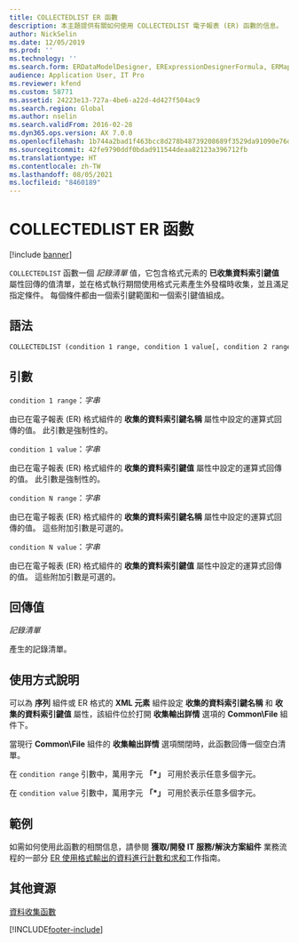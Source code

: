 ```yaml
---
title: COLLECTEDLIST ER 函數
description: 本主題提供有關如何使用 COLLECTEDLIST 電子報表 (ER) 函數的信息。
author: NickSelin
ms.date: 12/05/2019
ms.prod: ''
ms.technology: ''
ms.search.form: ERDataModelDesigner, ERExpressionDesignerFormula, ERMappedFormatDesigner, ERModelMappingDesigner
audience: Application User, IT Pro
ms.reviewer: kfend
ms.custom: 58771
ms.assetid: 24223e13-727a-4be6-a22d-4d427f504ac9
ms.search.region: Global
ms.author: nselin
ms.search.validFrom: 2016-02-28
ms.dyn365.ops.version: AX 7.0.0
ms.openlocfilehash: 1b744a2bad1f463bcc8d278b48739208689f3529da91090e76d34871c534f873
ms.sourcegitcommit: 42fe9790ddf0bdad911544deaa82123a396712fb
ms.translationtype: HT
ms.contentlocale: zh-TW
ms.lasthandoff: 08/05/2021
ms.locfileid: "8460189"
---
```

# <a name="collectedlist-er-function"></a>COLLECTEDLIST ER 函數

[!include [banner](../includes/banner.md)]

`COLLECTEDLIST` 函數一個 *記錄清單* 值，它包含格式元素的 **已收集資料索引鍵值** 屬性回傳的值清單，並在格式執行期間使用格式元素產生外發檔時收集，並且滿足指定條件。 每個條件都由一個索引鍵範圍和一個索引鍵值組成。

## <a name="syntax"></a>語法

```vb
COLLECTEDLIST (condition 1 range, condition 1 value[, condition 2 range, condition 2 value, …, condition N range, condition N value])
```

## <a name="arguments"></a>引數

`condition 1 range`：*字串*

由已在電子報表 (ER) 格式組件的 **收集的資料索引鍵名稱** 屬性中設定的運算式回傳的值。 此引數是強制性的。

`condition 1 value`：*字串*

由已在電子報表 (ER) 格式組件的 **收集的資料索引鍵值** 屬性中設定的運算式回傳的值。 此引數是強制性的。

`condition N range`：*字串*

由已在電子報表 (ER) 格式組件的 **收集的資料索引鍵名稱** 屬性中設定的運算式回傳的值。 這些附加引數是可選的。

`condition N value`：*字串*

由已在電子報表 (ER) 格式組件的 **收集的資料索引鍵值** 屬性中設定的運算式回傳的值。 這些附加引數是可選的。

## <a name="return-values"></a>回傳值

*記錄清單*

產生的記錄清單。

## <a name="usage-notes"></a>使用方式說明

可以為 **序列** 組件或 ER 格式的 **XML 元素** 組件設定 **收集的資料索引鍵名稱** 和 **收集的資料索引鍵值** 屬性，該組件位於打開 **收集輸出詳情** 選項的 **Common\\File** 組件下。

當現行 **Common\\File** 組件的 **收集輸出詳情** 選項關閉時，此函數回傳一個空白清單。

在 `condition range` 引數中，萬用字元 **「\*」** 可用於表示任意多個字元。

在 `condition value` 引數中，萬用字元 **「\*」** 可用於表示任意多個字元。

## <a name="example"></a>範例

如需如何使用此函數的相關信息，請參閱 **獲取/開發 IT 服務/解決方案組件** 業務流程的一部分 [ER 使用格式輸出的資料進行計數和求和](tasks/er-format-counting-summing-1.md)工作指南。

## <a name="additional-resources"></a>其他資源

[資料收集函數](er-functions-category-data-collection.md)


[!INCLUDE[footer-include](../../../includes/footer-banner.md)]